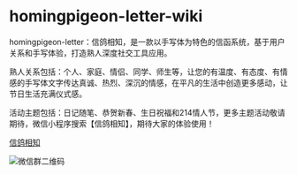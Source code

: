 # homingpigeon-letter-wiki
homingpigeon-letter：信鸽相知，是一款以手写体为特色的信函系统，基于用户关系和手写体验，打造熟人深度社交工具应用。

熟人关系包括：个人、家庭、情侣、同学、师生等，让您的有温度、有态度、有情感的手写体文字传达真诚、热烈、深沉的情感，在平凡的生活中创造更多感动，让节日生活充满仪式感。

活动主题包括：日记随笔、恭贺新春、生日祝福和214情人节，更多主题活动敬请期待，微信小程序搜索【信鸽相知】，期待大家的体验使用！

[信鸽相知](https://mp.weixin.qq.com/s/4d2RCeT5SApUnkruE09Daw)


![微信群二维码](./imgs/wechat-group.jpg)
